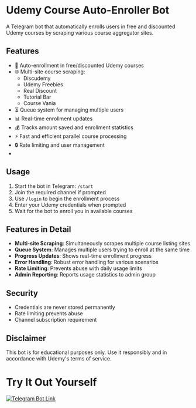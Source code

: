 # Udemy Course Auto-Enroller Bot

A Telegram bot that automatically enrolls users in free and discounted Udemy courses by scraping various course aggregator sites.

## Features

- 🔄 Auto-enrollment in free/discounted Udemy courses
- 🌐 Multi-site course scraping:
  - Discudemy
  - Udemy Freebies
  - Real Discount
  - Tutorial Bar
  - Course Vania
- ⏳ Queue system for managing multiple users
- 📊 Real-time enrollment updates
- 💰 Tracks amount saved and enrollment statistics
- ⚡ Fast and efficient parallel course processing
- 🔒 Rate limiting and user management
- 
## Usage

1. Start the bot in Telegram: `/start`
2. Join the required channel if prompted
3. Use `/login` to begin the enrollment process
4. Enter your Udemy credentials when prompted
5. Wait for the bot to enroll you in available courses

## Features in Detail

- **Multi-site Scraping**: Simultaneously scrapes multiple course listing sites
- **Queue System**: Manages multiple users trying to enroll at the same time
- **Progress Updates**: Shows real-time enrollment progress
- **Error Handling**: Robust error handling for various scenarios
- **Rate Limiting**: Prevents abuse with daily usage limits
- **Admin Reporting**: Reports usage statistics to admin group

## Security

- Credentials are never stored permanently
- Rate limiting prevents abuse
- Channel subscription requirement

## Disclaimer

This bot is for educational purposes only. Use it responsibly and in accordance with Udemy's terms of service.

# Try It Out Yourself 

[![Telegram Bot Link](https://img.shields.io/badge/Telegram-Bot-blue?logo=telegram)](https://t.me/CourseGrabber_Bot)
